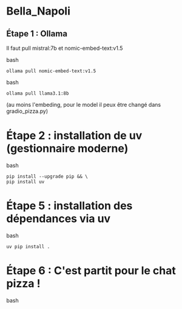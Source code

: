 # Bella_Napoli

## Étape 1 : Ollama

Il faut pull mistral:7b et nomic-embed-text:v1.5

bash
```
ollama pull nomic-embed-text:v1.5
```
bash
```
ollama pull llama3.1:8b
```
(au moins l'embeding, pour le model il peux être changé dans gradio_pizza.py)

# Étape 2 : installation de uv (gestionnaire moderne)
bash
```
pip install --upgrade pip && \
pip install uv
```
# Étape 5 : installation des dépendances via uv
bash
```
uv pip install .
```

# Étape 6 : C'est partit pour le chat pizza !
bash
```python gradio_pizza.py
```
